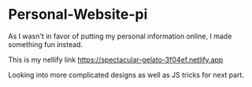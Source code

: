 # Personal-Website-pi
As I wasn't in favor of putting my personal information online, I made something fun instead.

This is my nellify link
https://spectacular-gelato-3f04ef.netlify.app

Looking into more complicated designs as well as JS tricks for next part.
